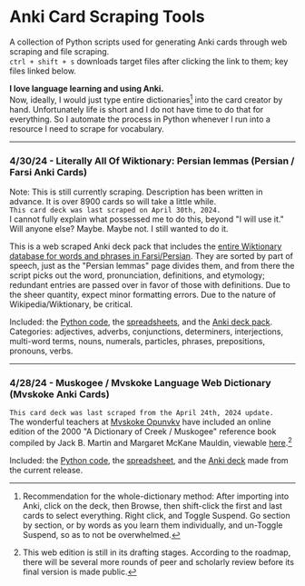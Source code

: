 # Anki Card Scraping Tools
A collection of Python scripts used for generating Anki cards through web scraping and file scraping.<br>
`ctrl + shift + s` downloads target files after clicking the link to them; key files linked below.

**I love language learning and using Anki.**<br>
Now, ideally, I would just type entire dictionaries[^1] into the card creator by hand. Unfortunately life is short and I do not have time to do that for everything. So I automate the process in Python whenever I run into a resource I need to scrape for vocabulary.

------

### 4/30/24 - Literally All Of Wiktionary: Persian lemmas (Persian / Farsi Anki Cards)
Note: This is still currently scraping. Description has been written in advance. It is over 8900 cards so will take a little while.<br>
`This card deck was last scraped on April 30th, 2024.`<br>
I cannot fully explain what possessed me to do this, beyond "I will use it."<br> 
Will anyone else? Maybe. Maybe not. I still wanted to do it.<br>

This is a web scraped Anki deck pack that includes the [entire Wiktionary database for words and phrases in Farsi/Persian](https://en.wiktionary.org/wiki/Category:Persian_lemmas). They are sorted by part of speech, just as the "Persian lemmas" page divides them, and from there the script picks out the word, pronunciation, definitions, and etymology; redundant entries are passed over in favor of those with definitions. Due to the sheer quantity, expect minor formatting errors. Due to the nature of Wikipedia/Wiktionary, be critical.<br>

Included: the [Python code](), the [spreadsheets](), and the [Anki deck pack]().<br>
Categories: adjectives, adverbs, conjunctions, determiners, interjections, multi-word terms, nouns, numerals, particles, phrases, prepositions, pronouns, verbs.

------

### 4/28/24 - Muskogee / Mvskoke Language Web Dictionary (Mvskoke Anki Cards)
`This card deck was last scraped from the April 24th, 2024 update.`<br>
The wonderful teachers at [Mvskoke Opunvkv](https://www.mvskokeopunvkv.com/) have included an online edition of the 2000 "A Dictionary of Creek / Muskogee" reference book compiled by Jack B. Martin and Margaret McKane Mauldin, viewable [here](https://www.webonary.org/muscogee/overview/introduction/).[^2]<br>

Included: the [Python code](https://github.com/mdd-repo/anki-card-scraping-tools/blob/main/Mvskoke%20Opunvkv%20Web%20Dictionary/mvskoke_dictionary_scraper.py), the [spreadsheet](https://github.com/mdd-repo/anki-card-scraping-tools/blob/main/Mvskoke%20Opunvkv%20Web%20Dictionary/jbm_mmm_mvskoke_english_dictionary_entries.xlsx), and the [Anki deck](https://github.com/mdd-repo/anki-card-scraping-tools/blob/main/Mvskoke%20Opunvkv%20Web%20Dictionary/A%20Dictionary%20of%20Mvskoke%20Card%20Deck.apkg) made from the current release.<br>

 

 
[^1]:Recommendation for the whole-dictionary method: After importing into Anki, click on the deck, then Browse, then shift-click the first and last cards to select everything. Right click, and Toggle Suspend. Go section by section, or by words as you learn them individually, and un-Toggle Suspend, so as to not be overwhelmed.
[^2]: This web edition is still in its drafting stages. According to the roadmap, there will be several more rounds of peer and scholarly review before its final version is made public.
